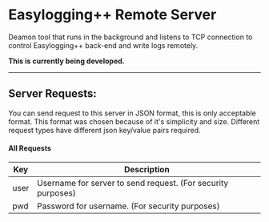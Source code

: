 Easylogging++ Remote Server
===========================

Deamon tool that runs in the background and listens to TCP connection to control Easylogging++ back-end and write logs remotely.

**This is currently being developed.**

---

Server Requests:
----------------

You can send request to this server in JSON format, this is only acceptable format. This format was chosen because of it's simplicity and size. Different request types have different json key/value pairs required.

#### All Requests
|      Key      |                  Description                                  |
|---------------|---------------------------------------------------------------|
| user          | Username for server to send request. (For security purposes)  |
| pwd           | Password for username. (For security purposes)                |
